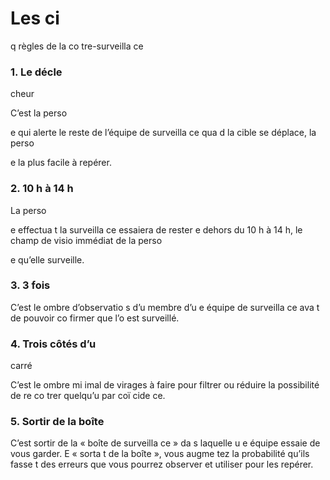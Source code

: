 [Title]: # (Les ci
q règles de la co
tre-surveilla
ce)
[Order]: # (19)

# Les ci
q règles de la co
tre-surveilla
ce

### 1. Le décle
cheur

C’est la perso

e qui alerte le reste de l’équipe de surveilla
ce qua
d la cible se déplace, la perso

e la plus facile à repérer.

### 2. 10 h à 14 h

La perso

e effectua
t la surveilla
ce essaiera de rester e
 dehors du 10 h à 14 h, le champ de visio
 immédiat de la perso

e qu’elle surveille.

### 3. 3 fois

C’est le 
ombre d’observatio
s d’u
 membre d’u
e équipe de surveilla
ce ava
t de pouvoir co
firmer que l’o
 est surveillé.

### 4. Trois côtés d’u
 carré

C’est le 
ombre mi
imal de virages à faire pour filtrer ou réduire la possibilité de re
co
trer quelqu’u
 par coï
cide
ce.

### 5. Sortir de la boîte

C’est sortir de la « boîte de surveilla
ce » da
s laquelle u
e équipe essaie de vous garder. E
 « sorta
t de la boîte », vous augme
tez la probabilité qu’ils fasse
t des erreurs que vous pourrez observer et utiliser pour les repérer.